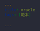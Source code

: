 ```yaml
---
title: oracle
tags: [範本]

---
```


<style>
	/* Variables */
:root {
  /*dracula official spec colors */
  --dracula-background: rgb(40, 42, 54);
  --dracula-current-line: rgb(68, 71, 90);
  --dracula-foreground: rgb(248, 248, 242);
  --dracula-comment: rgb(98, 114, 164);
  --dracula-cyan: rgb(139, 233, 253);
  --dracula-green: rgb(80, 250, 123);
  --dracula-orange: rgb(255, 184, 108);
  --dracula-pink: rgb(255, 121, 198);
  --dracula-purple: rgb(189, 147, 249);
  --dracula-red: rgb(255, 85, 85);
  --dracula-yellow: rgb(241, 250, 140);

  /* dracula custom colors for typora */
  --dracula-foreground-fade: rgba(248, 248, 242, 0.5);
  --dracula-background-dark: rgb(32, 34, 39);

  /* background */
  --background-primary: #282a36;
  --background-primary-alt: #44475a;
  --background-secondary: #282a36;
  --background-secondary-alt: #1a1e24;

  /* text */
  --text-normal: #f8f8f2;
  --text-title-h1: #bd93f9;
  --text-title-h2: #bd93f8;
  --text-title-h3: #bd93f7;
  --text-title-h4: #bd93f6;
  --text-title-h5: #bd93f5;
  --text-title-h6: #bd93f4;
  --text-link: #8be9fd;
  --markup-code: #ffb86c;
  --text-tag: #50fa7b;
  --text-a: #ff79c6;
  --text-a-hover: #ff79c0;
  --text-mark: #f1fa8c;

  /* other */
  --interactive-accent: #f1fa8c;
  --interactive-accent-rgb: #f1fa8c;
  --blockquote-border: #b294bb;

  /* table color */
  --table-border-color: var(--dracula-foreground);
  --table-thead-color: var(--dracula-current-line);
  --table-bg-color: var(--dracula-background);
  --table-bg-darker-color: var(--dracula-background-dark);
}

/* Navigation */
.navbar {
  background: var(--dracula-background);
}

.navbar-default {
  box-shadow: 0 5px 10px 0 rgb(0 0 0 / 15%);
  border-color: var(--dracula-background);
}

.navbar-default .navbar-brand {
  color: var(--text-color1);
}

.navbar-default .navbar-brand:hover {
  color: var(--dracula-purple);
}

.navbar-default .navbar-nav > li > a {
  color: var(--text-color1);
}

.navbar-default .navbar-nav > li > a:hover {
  color: var(--dracula-purple);
}

.ui-toc-dropdown .nav > li > a {
  color: rgb(169, 162, 143);
}

.ui-toc-dropdown .nav > li > a:hover {
  color: rgb(241, 250, 140);
}

.ui-toc-dropdown .nav > .active:focus > a,
.ui-toc-dropdown .nav > .active:hover > a,
.ui-toc-dropdown .nav > .active > a {
  color: rgb(255, 255, 255);
}

.ui-infobar,
.community-button {
  color: white;
}

.community-button:hover {
  background: var(--dracula-purple);
  color: var(--dracula-background);
}

.ui-comment-app .open-comments {
  background: var(--background-primary);
}

.dropdown-menu {
  background: var(--background-primary-alt);
}

.ui-notification .notification-menu-item:hover {
  background: var(--background-secondary);
}

/* Body */
html,
body,
.ui-content {
  font-family: 'Open Sans', 'Clear Sans', 'Helvetica Neue', Helvetica, Arial,
    sans-serif;
  font-size: 15px;
  color: var(--text-normal);
  background: var(--background-primary);
  line-height: 1.6;
}

/* Buttons */
.btn-default {
  border-color: var(--dracula-purple);
  background: var(--dracula-background);
  color: rgb(188, 194, 205);
}

.btn-default.active {
  border-color: var(--dracula-purple);
  background: var(--dracula-purple);
  color: var(--dracula-background);
}

.btn-default.active:hover {
  border-color: var(--dracula-purple);
  background: rgb(145, 116, 191);
}

.btn-default:hover {
  border-color: var(--dracula-purple);
  background: rgb(70, 63, 93);
  color: rgb(255, 255, 255);
}

.btn-primary {
  background: var(--dracula-cyan);
  color: rgb(10, 30, 15);
}

.btn-primary:hover {
  background: rgb(110, 177, 194);
  color: rgb(10, 30, 15);
}

/* Headings */
.markdown-body h1,
.markdown-body h2,
.markdown-body h3,
.markdown-body h4,
.markdown-body h5,
.markdown-body h6 {
  padding-bottom: 0em;
  border-bottom: none;
}

.markdown-body h1 {
  font-weight: 500;
  font-size: 28px;
  font-weight: bold;
  color: var(--text-title-h1);
}

.markdown-body h2 {
  font-weight: 500;
  font-size: 26px;
  font-weight: bold;
  color: var(--text-title-h2);
}

.markdown-body h3 {
  font-weight: 500;
  font-size: 23px;
  font-weight: bold;
  color: var(--text-title-h3);
}

.markdown-body h4 {
  font-weight: 500;
  font-size: 20px;
  font-weight: bold;
  color: var(--text-title-h4);
}

.markdown-body h5 {
  font-weight: 500;
  font-size: 18px;
  font-weight: bold;
  color: var(--text-title-h5);
}

.markdown-body h6 {
  font-weight: 500;
  font-size: 16px;
  font-weight: bold;
  color: var(--text-title-h6);
}

/* list */
.markdown-body ul,
.markdown-body ol {
  padding-left: 30px;
}

/* Hyperlinks */
.markdown-body a {
  color: var(--text-link);
}

.markdown-body a:hover {
  color: var(--text-link);
}

/* Blockquote Area */
.markdown-body blockquote {
  color: var(--interactive-accent) !important;
  font-style: italic;
  border-color: var(--blockquote-border) !important;
}

.markdown-body blockquote p {
  display: inline;
}

/* Tables */
.markdown-body table {
  display: table;
  text-align: left;
}

.markdown-body table thead tr {
  background-color: var(--table-thead-color);
}

.markdown-bodytable tr th {
  font-weight: bold;
  border-left: 1px solid var(--table-border-color);
  border-right: 1px solid var(--table-border-color);
  text-align: left;
  margin: 0;
  padding: 6px 13px;
}

.markdown-body table tbody tr {
  border-top: 1px solid var(--table-border-color);
  margin: 0;
  padding: 0;
}

.markdown-body table tbody tr:nth-child(2n) {
  background-color: var(--table-bg-darker-color);
}

.markdown-body table tbody tr:nth-child(2n + 1) {
  background-color: var(--table-bg-color);
}

.markdown-body table tr td {
  border-left: 1px solid var(--table-border-color);
  border-right: 1px solid var(--table-border-color);
  text-align: left;
  margin: 0;
  padding: 6px 13px;
}

.markdown-body table tr th:first-child,
.markdown-body table tr td:first-child {
  border-left-width: 0px;
}

.markdown-body table tr th:last-child,
.markdown-body table tr td:last-child {
  border-right-width: 0px;
}

/* Codeblock */
.markdown-body code {
  border: 1px solid #525660;
  border-radius: 4px;
  color: var(--markup-code) !important;
  background-color: var(--background-primary-alt);
  bottom: -0.1px;
}

/* Keyboard Buttons */
.markdown-body kbd {
  background: var(--bg-color5);
  color: var(--text-color1);
  font-family: 'Lucida Console';
  border-color: var(--menu-divider-color);
}

.markdown-body pre code {
  padding: 5px;
  line-height: normal;
  display: block;
  background-color: var(--background-primary-alt);
}

.markdown-body pre {
  background-color: var(--background-primary-alt);
  border-radius: 5px;
  padding: 5px;
}

/* Text */
.markdown-body strong {
  color: var(--markup-code);
  font-weight: 700;
}

.markdown-body em {
  color: var(--interactive-accent);
}

/* Images */
.markdown-body img {
  background-color: transparent;
}

/* Mark */
.markdown-body mark {
  border-radius: 4px;
  color: var(--background-primary);
  background-color: var(--text-mark);
  margin: 0px 2px;
  padding: 0px 4px 1px 4px;
}

/* horizontal divider */
.markdown-body hr {
  height: 1px;
  background-color: var(--text-normal);
  border: 0px;
}

/* Details */
.markdown-body details {
  padding: 5px 10px;
  border: 0px solid #37352f;
  border-radius: 1px;
  background-color: rgb(56, 58, 89);
}

.markdown-body summary {
  color: rgb(248, 248, 242);
  font-weight: bold;
  cursor: pointer;
  padding: 4px;
}

/* prism.js dracula */
/*
* Dracula Theme for Prism.JS
*
* @author Gustavo Costa
* e-mail: gusbemacbe@gmail.com
*
* @contributor Jon Leopard
* e-mail: jonlprd@gmail.com
*
* @license MIT 2016-2020
*/

/* Scrollbars */

:root {
  --background: #282a36;
  --comment: #6272a4;
  --foreground: #f8f8f2;
  --selection: #44475a;

  --cyan: #8be9fd;
  --green: #50fa7b;
  --orange: #ffb86c;
  --pink: #ff79c6;
  --purple: #bd93f9;
  --red: #ff5555;
  --yellow: #f1fa8c;

  /* Transparency */

  /** 30% of transparency **/
  --background-30: #282a3633;
  --comment-30: #6272a433;
  --foreground-30: #f8f8f233;
  --selection-30: #44475a33;

  --cyan-30: #8be9fd33;
  --green-30: #50fa7b33;
  --orange-30: #ffb86c33;
  --pink-30: #ff79c633;
  --purple-30: #bd93f933;
  --red-30: #ff555533;
  --yellow-30: #f1fa8c33;

  /** 40% of transparency **/
  --background-40: #282a3666;
  --comment-40: #6272a466;
  --foreground-40: #f8f8f266;
  --selection-40: #44475a66;

  --cyan-40: #8be9fd66;
  --green-40: #50fa7b66;
  --orange-40: #ffb86c66;
  --pink-40: #ff79c666;
  --purple-40: #bd93f966;
  --red-40: #ff555566;
  --yellow-40: #f1fa8c66;
}

pre::-webkit-scrollbar {
  width: 14px;
}

pre::-webkit-scrollbar-track {
  background-color: var(--comment);
  border-radius: 0px;
}

pre::-webkit-scrollbar-thumb {
  background-color: var(--purple);
  border-radius: 0px;
}

/* Selection */

pre[class*='language-']::-moz-selection,
pre[class*='language-'] ::-moz-selection,
code[class*='language-']::-moz-selection,
code[class*='language-'] ::-moz-selection {
  text-shadow: none;
  background-color: var(--selection);
}

pre[class*='language-']::selection,
pre[class*='language-'] ::selection,
code[class*='language-']::selection,
code[class*='language-'] ::selection {
  text-shadow: none;
  background-color: var(--selection);
}

/* Line numbers */

pre.line-numbers {
  position: relative;
  padding-left: 3.8em;
  counter-reset: linenumber;
}

pre.line-numbers > code {
  position: relative;
  white-space: inherit;
}

.line-numbers .line-numbers-rows {
  position: absolute;
  pointer-events: none;
  top: 0;
  font-size: 100%;
  left: -3.8em;
  width: 3em; /* works for line-numbers below 1000 lines */
  letter-spacing: -1px;
  border-right: 1px solid #999;

  -webkit-user-select: none;
  -moz-user-select: none;
  -ms-user-select: none;
  user-select: none;
}

.line-numbers-rows > span {
  pointer-events: none;
  display: block;
  counter-increment: linenumber;
}

.line-numbers-rows > span:before {
  content: counter(linenumber);
  color: #999;
  display: block;
  padding-right: 0.8em;
  text-align: right;
}

/* Toolbar for copying */

div.code-toolbar {
  position: relative;
}

div.code-toolbar > .toolbar {
  position: absolute;
  top: 0.3em;
  right: 0.2em;
  transition: opacity 0.3s ease-in-out;
  opacity: 0;
}

div.code-toolbar:hover > .toolbar {
  opacity: 1;
}

div.code-toolbar > .toolbar .toolbar-item {
  display: inline-block;
  padding-right: 20px;
}

div.code-toolbar > .toolbar a {
  cursor: pointer;
}

div.code-toolbar > .toolbar button {
  background: none;
  border: 0;
  color: inherit;
  font: inherit;
  line-height: normal;
  overflow: visible;
  padding: 0;
  -webkit-user-select: none; /* for button */
  -moz-user-select: none;
  -ms-user-select: none;
}

div.code-toolbar > .toolbar a,
div.code-toolbar > .toolbar button,
div.code-toolbar > .toolbar span {
  color: var(--foreground);
  font-size: 0.8em;
  padding: 0.5em;
  background: var(--comment);
  border-radius: 0.5em;
}

div.code-toolbar > .toolbar a:hover,
div.code-toolbar > .toolbar a:focus,
div.code-toolbar > .toolbar button:hover,
div.code-toolbar > .toolbar button:focus,
div.code-toolbar > .toolbar span:hover,
div.code-toolbar > .toolbar span:focus {
  color: inherit;
  text-decoration: none;
  background-color: var(--green);
}

/* Remove text shadow for printing */

@media print {
  code[class*='language-'],
  pre[class*='language-'] {
    text-shadow: none;
  }
}

code[class*='language-'],
pre[class*='language-'] {
  color: var(--foreground);
  background: var(--background);
  text-shadow: none;
  font-family: PT Mono, Consolas, Monaco, 'Andale Mono', 'Ubuntu Mono',
    monospace;
  text-align: left;
  white-space: pre;
  word-spacing: normal;
  word-break: normal;
  word-wrap: normal;
  line-height: 1.5;

  -moz-tab-size: 4;
  -o-tab-size: 4;
  tab-size: 4;

  -webkit-hyphens: none;
  -moz-hyphens: none;
  -ms-hyphens: none;
  hyphens: none;
}

/* Code blocks */

pre[class*='language-'] {
  background: var(--background);
  border-radius: 0.5em;
  padding: 1em;
  margin: 0.5em 0;
  overflow: auto;
  height: auto;
}

:not(pre) > code[class*='language-'],
pre[class*='language-'] {
  background: var(--background);
}

/* Inline code */
:not(pre) > code[class*='language-'] {
  padding: 4px 7px;
  border-radius: 0.3em;
  white-space: normal;
}

/* Code box limit */

.limit-300 {
  height: 300px !important;
}

.limit-300 {
  height: 400px !important;
}

.limit-500 {
  height: 500px !important;
}

.limit-600 {
  height: 600px !important;
}

.limit-700 {
  height: 700px !important;
}

.limit-800 {
  height: 800px !important;
}

.language-css {
  color: var(--purple);
}

.token {
  color: var(--pink);
}

.language-css .token {
  color: var(--pink);
}

.token.script {
  color: var(--foreground);
}

.token.bold {
  font-weight: bold;
}

.token.italic {
  font-style: italic;
}

.token.atrule,
.token.attr-name,
.token.attr-value {
  color: var(--green);
}

.language-css .token.atrule {
  color: var(--purple);
}

.language-html .token.attr-value,
.language-markup .token.attr-value {
  color: var(--yellow);
}

.token.boolean {
  color: var(--purple);
}

.token.builtin,
.token.class-name {
  color: var(--cyan);
}

.token.comment {
  color: var(--comment);
}

.token.constant {
  color: var(--purple);
}

.language-javascript .token.constant {
  color: var(--orange);
  font-style: italic;
}

.token.entity {
  color: var(--pink);
}

.language-css .token.entity {
  color: var(--green);
}

.language-html .token.entity.named-entity {
  color: var(--purple);
}

.language-html .token.entity:not(.named-entity) {
  color: var(--pink);
}

.language-markup .token.entity.named-entity {
  color: var(--purple);
}

.language-markup .token.entity:not(.named-entity) {
  color: var(--pink);
}

.token.function {
  color: var(--green);
}

.language-css .token.function {
  color: var(--cyan);
}

.token.important,
.token.keyword {
  color: var(--pink);
}

.token.prolog {
  color: var(--foreground);
}

.token.property {
  color: var(--orange);
}

.language-css .token.property {
  color: var(--cyan);
}

.token.punctuation {
  color: var(--pink);
}

.language-css .token.punctuation {
  color: var(--orange);
}

.language-html .token.punctuation,
.language-markup .token.punctuation {
  color: var(--foreground);
}

.token.selector {
  color: var(--pink);
}

.language-css .token.selector {
  color: var(--green);
}

.token.regex {
  color: var(--red);
}

.language-css .token.rule:not(.atrule) {
  color: var(--foreground);
}

.token.string {
  color: var(--yellow);
}

.token.tag {
  color: var(--pink);
}

.token.url {
  color: var(--cyan);
}

.language-css .token.url {
  color: var(--orange);
}

.token.variable {
  color: var(--comment);
}

.token.number {
  color: rgba(189, 147, 249, 1);
}

.token.operator {
  color: rgba(139, 233, 253, 1);
}

.token.char {
  color: rgba(255, 135, 157, 1);
}

.token.symbol {
  color: rgba(255, 184, 108, 1);
}

.token.deleted {
  color: #e2777a;
}

.token.namespace {
  color: #e2777a;
}

/* Line Highlighter */
.highlight-line {
  color: inherit;
  display: inline-block;
  text-decoration: none;

  border-radius: 4px;
  padding: 2px 10px;
}

.highlight-line:empty:before {
  content: ' ';
}

.highlight-line:not(:last-child) {
  min-width: 100%;
}

.highlight-line .highlight-line:not(:last-child) {
  min-width: 0;
}

.highlight-line-isdir {
  color: var(--foreground);
  background-color: var(--selection-30);
}

.highlight-line-active {
  background-color: var(--comment-30);
}

.highlight-line-add {
  background-color: var(--green-30);
}

.highlight-line-remove {
  background-color: var(--red-30);
}
.markdown-body .alert-info {
  display: flex;
  justify-content: space-between;
  max-width: 700px;
  margin: 20px auto;
}

.markdown-body .alert-info .text {
  flex: 1;
  padding: 10px;
  box-sizing: border-box;
}

.markdown-body .alert-info  img{
  flex: 1;
  text-align: center;
}

.markdown-body .alert-info  img {
  max-width: 100%;
  height: auto;
}

</style>
	